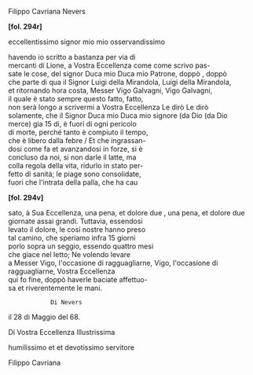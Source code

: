 Filippo Cavriana
Nevers



        
            
                
**[fol. 294r]**

                  
eccellentissimo  signor mio  mio osservandissimo


                  
havendo io scritto a bastanza per via di   
mercanti di Lione, a Vostra Eccellenza come  come scrivo pas-  
sate le cose, del signor Duca mio  Duca mio Patrone, doppò , doppò   
che parte di qua il Signor Luigi della Mirandola,  Luigi della Mirandola,   
et ritornando hora costa, Messer Vigo Galvagni,  Vigo Galvagni,   
il quale è stato sempre questo fatto,  fatto,   
non serà longo a scrivermi a Vostra Eccellenza Le dirò  Le dirò   
solamente, che il Signor Duca mio  Duca mio signore (da Dio  (da Dio   
merce) gia 15 di, è fuori di ogni pericolo   
di morte, perché tanto è compiuto il tempo,   
che è libero dalla febre / Et che ingrassan-  
dosi come fa et avanzandosi in forze, si è   
concluso da noi, si non darle il latte, ma   
colla regola della vita, ridurlo in stato per-  
fetto di sanità; le piage sono consolidate,   
fuori che l'intrata della palla, che ha cau
				
**[fol. 294v]**

				  
sato, à Sua Eccellenza, una pena, et dolore due , una pena, et dolore due   
giornate assai grandi. Tuttavia, essendosi   
levato il dolore, le cosi nostre hanno preso   
tal camino, che speriamo infra 15 giorni   
porlo sopra un seggio, essendo quattro mesi   
che giace nel letto; Ne volendo levare   
a Messer Vigo, l'occasione di ragguagliarne,  Vigo, l'occasione di ragguagliarne, Vostra Eccellenza    
qui fo fine, doppò haverle baciate affettuo-  
sa et riverentemente le mani.


                
                Di Nevers   
il 28 di Maggio del 68.
                  
Di Vostra Eccellenza  Illustrissima
                
                  
humilissimo et  et devotissimo  servitore
                
                  
Filippo Cavriana
                


            
        
    